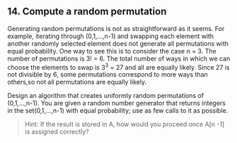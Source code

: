 ## 14. Compute a random permutation

Generating random permutations is not as straightforward as it seems. For example, iterating through (0,1,...,n-1) and swapping each element with another randomly selected element does not generate all permutations with equal probability. One way to see this is to consider the case n = 3. The number of permutations is 3! = 6. The total number of ways in which we can choose the elements to swap is 3<sup>3</sup> = 27 and all are equally likely. Since 27 is not divisible by 6, some permutations correspond to more ways than others,so not all permutations are equally likely.

Design an algorithm that creates uniformly random permutations of (0,1,...,n-1). You are given a random number generator that returns integers in the set(0,1,...,n-1) with equal probability; use as few calls to it as possible.

>Hint: If the result is stored in A, how would you proceed once A[n -1] is assigned correctly?